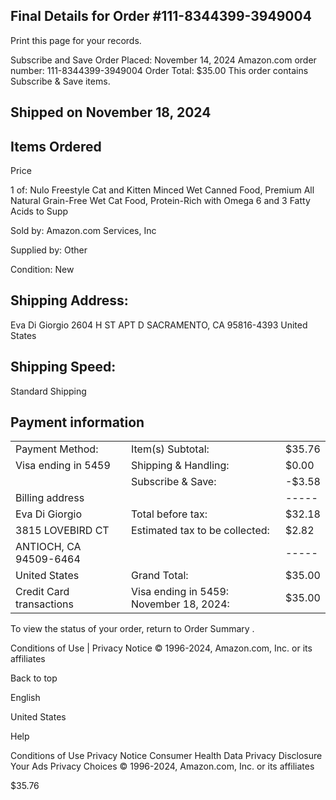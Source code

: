 <!-- image -->

## Final Details for Order #111-8344399-3949004

Print this page for your records.

Subscribe and Save Order Placed: November 14, 2024 Amazon.com order number: 111-8344399-3949004 Order Total: $35.00 This order contains Subscribe & Save items.

## Shipped on November 18, 2024

## Items Ordered

Price

1 of: Nulo Freestyle Cat and Kitten Minced Wet Canned Food, Premium All Natural Grain-Free Wet Cat Food, Protein-Rich with Omega 6 and 3 Fatty Acids to Supp

Sold by: Amazon.com Services, Inc

Supplied by: Other

Condition: New

## Shipping Address:

Eva Di Giorgio 2604 H ST APT D SACRAMENTO, CA 95816-4393 United States

## Shipping Speed:

Standard Shipping

## Payment information

|                          |                                         |        |
|--------------------------|-----------------------------------------|--------|
| Payment Method:          | Item(s) Subtotal:                       | $35.76 |
| Visa  ending in 5459     | Shipping & Handling:                    | $0.00  |
|                          | Subscribe & Save:                       | -$3.58 |
| Billing address          |                                         | -----  |
| Eva Di Giorgio           | Total before tax:                       | $32.18 |
| 3815 LOVEBIRD CT         | Estimated tax to be collected:          | $2.82  |
| ANTIOCH, CA 94509-6464   |                                         | -----  |
| United States            | Grand Total:                            | $35.00 |
| Credit Card transactions | Visa ending in 5459: November 18, 2024: | $35.00 |

To view the status of your order, return to Order Summary .

Conditions of Use | Privacy Notice © 1996-2024, Amazon.com, Inc. or its affiliates

Back to top

English

United States

Help

Conditions of Use Privacy Notice Consumer Health Data Privacy Disclosure Your Ads Privacy Choices © 1996-2024, Amazon.com, Inc. or its affiliates

$35.76